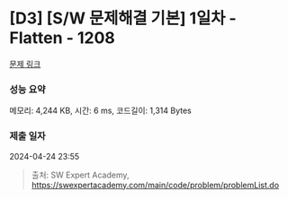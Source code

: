 # [D3] [S/W 문제해결 기본] 1일차 - Flatten - 1208 

[문제 링크](https://swexpertacademy.com/main/code/problem/problemDetail.do?contestProbId=AV139KOaABgCFAYh) 

### 성능 요약

메모리: 4,244 KB, 시간: 6 ms, 코드길이: 1,314 Bytes

### 제출 일자

2024-04-24 23:55



> 출처: SW Expert Academy, https://swexpertacademy.com/main/code/problem/problemList.do